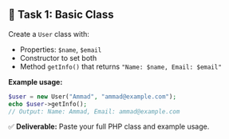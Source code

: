 ## 🧩 Task 1: Basic Class

Create a `User` class with:
- Properties: `$name`, `$email`  
- Constructor to set both  
- Method `getInfo()` that returns `"Name: $name, Email: $email"`  

**Example usage:**
```php
$user = new User("Ammad", "ammad@example.com");
echo $user->getInfo();
// Output: Name: Ammad, Email: ammad@example.com
```

✅ **Deliverable:** Paste your full PHP class and example usage.
